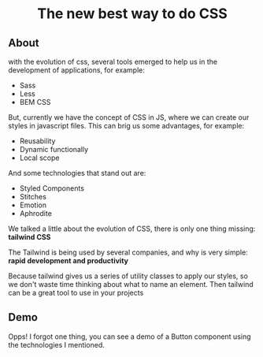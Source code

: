 <h1 align="center">The new best way to do CSS</h1>

## About

with the evolution of css, several tools emerged to help us in the development of applications, for example:

- Sass
- Less
- BEM CSS

But, currently we have the concept of CSS in JS, where we can create our styles in javascript files. This can brig us some advantages, for example:

- Reusability
- Dynamic functionally
- Local scope

And some technologies that stand out are:

- Styled Components
- Stitches
- Emotion
- Aphrodite

We talked a little about the evolution of CSS, there is only one thing missing: **tailwind CSS**

The Tailwind is being used by several companies, and why is very simple: **rapid development and productivity**

Because tailwind gives us a series of utility classes to apply our styles, so we don't waste time thinking about what to name an element. Then tailwind can be a great tool to use in your projects

## Demo

Opps! I forgot one thing, you can see a demo of a Button component using the technologies I mentioned.
